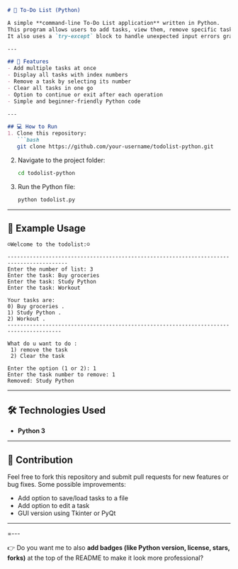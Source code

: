 ````markdown
# 📝 To-Do List (Python)

A simple **command-line To-Do List application** written in Python.  
This program allows users to add tasks, view them, remove specific tasks, and clear the entire list.  
It also uses a `try-except` block to handle unexpected input errors gracefully.

---

## 🚀 Features
- Add multiple tasks at once  
- Display all tasks with index numbers  
- Remove a task by selecting its number  
- Clear all tasks in one go  
- Option to continue or exit after each operation  
- Simple and beginner-friendly Python code  

---

## 💻 How to Run
1. Clone this repository:
   ```bash
   git clone https://github.com/your-username/todolist-python.git
````

2. Navigate to the project folder:

   ```bash
   cd todolist-python
   ```
3. Run the Python file:

   ```bash
   python todolist.py
   ```

---

## 📖 Example Usage

```
☺Welcome to the todolist:☺ 

-----------------------------------------------------------------------------------------
Enter the number of list: 3
Enter the task: Buy groceries
Enter the task: Study Python
Enter the task: Workout

Your tasks are:
0) Buy groceries .
1) Study Python .
2) Workout .
---------------------------------------------------------------------------------------

What do u want to do : 
 1) remove the task 
 2) Clear the task 

Enter the option (1 or 2): 1
Enter the task number to remove: 1
Removed: Study Python
```

---

## 🛠️ Technologies Used

* **Python 3**

---

## 🙌 Contribution

Feel free to fork this repository and submit pull requests for new features or bug fixes.
Some possible improvements:

* Add option to save/load tasks to a file
* Add option to edit a task
* GUI version using Tkinter or PyQt

---
=---

👉 Do you want me to also **add badges (like Python version, license, stars, forks)** at the top of the README to make it look more professional?
```
